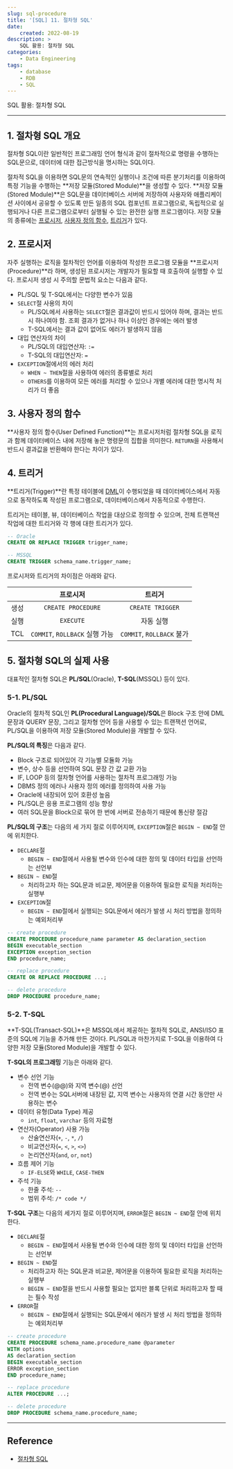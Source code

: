 ```yaml
---
slug: sql-procedure
title: '[SQL] 11. 절차형 SQL'
date:
    created: 2022-08-19
description: >
    SQL 활용: 절차형 SQL
categories:
    - Data Engineering
tags:
    - database
    - RDB
    - SQL
---
```


SQL 활용: 절차형 SQL  

<!-- more -->

---

## 1. 절차형 SQL 개요

절차형 SQL이란 일반적인 프로그래밍 언어 형식과 같이 절차적으로 명령을 수행하는 SQL문으로, 데이터에 대한 접근방식을 명시하는 SQL이다.  

절차적 SQL을 이용하면 SQL문의 연속적인 실행이나 조건에 따른 분기처리를 이용하여 특정 기능을 수행하는 **저장 모듈(Stored Module)**을 생성할 수 있다. **저장 모듈(Stored Module)**은 SQL문을 데이터베이스 서버에 저장하여 사용자와 애플리케이션 사이에서 공유할 수 있도록 만든 일종의 SQL 컴포넌트 프로그램으로, 독립적으로 실행되거나 다른 프로그램으로부터 실행될 수 있는 완전한 실행 프로그램이다. 저장 모듈의 종류에는 [프로시저](#2-프로시저), [사용자 정의 함수](#3-사용자-정의-함수), [트리거](#4-트리거)가 있다.  

## 2. 프로시저

자주 실행하는 로직을 절차적인 언어를 이용하여 작성한 프로그램 모듈을 **프로시저(Procedure)**라 하며, 생성된 프로시저는 개발자가 필요할 때 호출하여 실행할 수 있다. 프로시저 생성 시 주의할 문법적 요소는 다음과 같다.  

- PL/SQL 및 T-SQL에서는 다양한 변수가 있음
- `SELECT`절 사용의 차이
    - PL/SQL에서 사용하는 `SELECT`절은 결과값이 반드시 있어야 하며, 결과는 반드시 하나여야 함. 조회 결과가 없거나 하나 이상인 경우에는 에러 발생
    - T-SQL에서는 결과 값이 없어도 에러가 발생하지 않음
- 대입 연산자의 차이
    - PL/SQL의 대입연산자: `:=`
    - T-SQL의 대입연산자: `=`
- `EXCEPTION`절에서의 에러 처리
    - `WHEN ~ THEN`절을 사용하여 에러의 종류별로 처리
    - `OTHERS`를 이용하여 모든 에러를 처리할 수 있으나 개별 에러에 대한 명시적 처리가 더 좋음

## 3. 사용자 정의 함수

**사용자 정의 함수(User Defined Function)**는 프로시저처럼 절차형 SQL을 로직과 함께 데이터베이스 내에 저장해 놓은 명령문의 집합을 의미한다. `RETURN`을 사용해서 반드시 결과값을 반환해야 한다는 차이가 있다.  

## 4. 트리거

**트리거(Trigger)**란 특정 테이블에 [DML](2022-08-11-relational_database.md/#3-dml)이 수행되었을 때 데이터베이스에서 자동으로 동작하도록 작성된 프로그램으로, 데이터베이스에서 자동적으로 수행한다.  

트리거는 테이블, 뷰, 데이터베이스 작업을 대상으로 정의할 수 있으며, 전체 트랜잭션 작업에 대한 트리거와 각 행에 대한 트리거가 있다.  

```sql
-- Oracle
CREATE OR REPLACE TRIGGER trigger_name;

-- MSSQL
CREATE TRIGGER schema_name.trigger_name;
```

프로시저와 트리거의 차이점은 아래와 같다.  

|       |            프로시저            |          트리거           |
| :---: | :----------------------------: | :-----------------------: |
| 생성  |       `CREATE PROCEDURE`       |     `CREATE TRIGGER`      |
| 실행  |           `EXECUTE`            |         자동 실행         |
|  TCL  | `COMMIT`, `ROLLBACK` 실행 가능 | `COMMIT`, `ROLLBACK` 불가 |

## 5. 절차형 SQL의 실제 사용

대표적인 절차형 SQL은 **PL/SQL**(Oracle), **T-SQL**(MSSQL) 등이 있다.  

### 5-1. PL/SQL

Oracle의 절차적 SQL인 **PL(Procedural Language)/SQL**은 Block 구조 안에 DML 문장과 QUERY 문장, 그리고 절차형 언어 등을 사용할 수 있는 트랜잭션 언어로, PL/SQL을 이용하여 저장 모듈(Stored Module)을 개발할 수 있다.  

**PL/SQL의 특징**은 다음과 같다.  

- Block 구조로 되어있어 각 기능별 모듈화 가능
- 변수, 상수 등을 선언하여 SQL 문장 간 값 교환 가능
- IF, LOOP 등의 절차형 언어를 사용하는 절차적 프로그래밍 가능
- DBMS 정의 에러나 사용자 정의 에러를 정의하여 사용 가능
- Oracle에 내장되어 있어 호환성 높음
- PL/SQL은 응용 프로그램의 성능 향상
- 여러 SQL문을 Block으로 묶어 한 번에 서버로 전송하기 때문에 통신량 절감

**PL/SQL의 구조**는 다음의 세 가지 절로 이루어지며, `EXCEPTION`절은 `BEGIN ~ END`절 안에 위치한다.  

- `DECLARE`절
    - `BEGIN ~ END`절에서 사용될 변수와 인수에 대한 정의 및 데이터 타입을 선언하는 선언부
- `BEGIN ~ END`절
    - 처리하고자 하는 SQL문과 비교문, 제어문을 이용하여 필요한 로직을 처리하는 실행부
- `EXCEPTION`절
    - `BEGIN ~ END`절에서 실행되는 SQL문에서 에러가 발생 시 처리 방법을 정의하는 예외처리부

```sql
-- create procedure
CREATE PROCEDURE procedure_name parameter AS declaration_section
BEGIN executable_section
EXCEPTION exception_section
END procedure_name;

-- replace procedure
CREATE OR REPLACE PROCEDURE ...;

-- delete procedure
DROP PROCEDURE procedure_name;
```

### 5-2. T-SQL

**T-SQL(Transact-SQL)**은 MSSQL에서 제공하는 절차적 SQL로, ANSI/ISO 표준의 SQL에 기능을 추가해 만든 것이다. PL/SQL과 마찬가지로 T-SQL을 이용하여 다양한 저장 모듈(Stored Module)을 개발할 수 있다.  

**T-SQL의 프로그래밍** 기능은 아래와 같다.  

- 변수 선언 기능
    - 전역 변수(@@)와 지역 변수(@) 선언
    - 전역 변수는 SQL서버에 내장된 값, 지역 변수는 사용자의 연결 시간 동안만 사용하는 변수
- 데이터 유형(Data Type) 제공
    - `int`, `float`, `varchar` 등의 자료형
- 연산자(Operator) 사용 가능
    - 산술연산자(`+`, `-`, `*`, `/`)
    - 비교연산자(`=`, `<`, `>`, `<>`)
    - 논리연산자(`and`, `or`, `not`)
- 흐름 제어 기능
    - `IF-ELSE`와 `WHILE`, `CASE-THEN`
- 주석 기능
    - 한줄 주석: `--`
    - 범위 주석: `/* code */`

**T-SQL 구조**는 다음의 세가지 절로 이루어지며, `ERROR`절은 `BEGIN ~ END`절 안에 위치한다.  

- `DECLARE`절
    - `BEGIN ~ END`절에서 사용될 변수와 인수에 대한 정의 및 데이터 타입을 선언하는 선언부
- `BEGIN ~ END`절
    - 처리하고자 하는 SQL문과 비교문, 제어문을 이용하여 필요한 로직을 처리하는 실행부
    - `BEGIN ~ END`절을 반드시 사용할 필요는 없지만 블록 단위로 처리하고자 할 때는 필수 작성
- `ERROR`절
    - `BEGIN ~ END`절에서 실행되는 SQL문에서 에러가 발생 시 처리 방법을 정의하는 예외처리부

```sql
-- create procedure
CREATE PROCEDURE schema_name.procedure_name @parameter
WITH options
AS declaration_section
BEGIN executable_section
ERROR exception_section
END procedure_name;

-- replace procedure
ALTER PROCEDURE ...;

-- delete procedure
DROP PROCEDURE schema_name.procedure_name;
```

---
## Reference
- [절차형 SQL](https://dataonair.or.kr/db-tech-reference/d-guide/sql/?pageid=3&mod=document&uid=353)